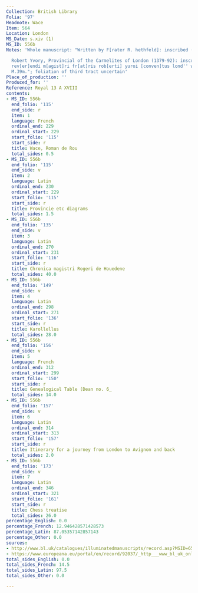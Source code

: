 ```yaml
---
Collection: British Library
Folia: '97'
Headnote: Wace
Item: 564
Location: London
MS_Date: s.xiv (1)
MS_ID: 556b
Notes: 'Whole manuscript: "Written by F[rater R. hethfeld]: inscribed (f. 211).

  Robert Yvory, Provincial of the Carmelites of London (1379-92): inscribed ''De Dono
  rev[er]endi m[agist]ri fr[at]ris rob[erti] yuroi [conven]tus lond'' with pressmark
  M.39m."; foliation of third tract uncertain'
Place_of_production: ''
Produced_for: ''
Reference: Royal 13 A XVIII
contents:
- MS_ID: 556b
  end_folio: '115'
  end_side: r
  item: 1
  language: French
  ordinal_end: 229
  ordinal_start: 229
  start_folio: '115'
  start_side: r
  title: Wace, Roman de Rou
  total_sides: 0.5
- MS_ID: 556b
  end_folio: '115'
  end_side: v
  item: 2
  language: Latin
  ordinal_end: 230
  ordinal_start: 229
  start_folio: '115'
  start_side: r
  title: Provincie etc diagrams
  total_sides: 1.5
- MS_ID: 556b
  end_folio: '135'
  end_side: v
  item: 3
  language: Latin
  ordinal_end: 270
  ordinal_start: 231
  start_folio: '116'
  start_side: r
  title: Chronica magistri Rogeri de Houedene
  total_sides: 40.0
- MS_ID: 556b
  end_folio: '149'
  end_side: v
  item: 4
  language: Latin
  ordinal_end: 298
  ordinal_start: 271
  start_folio: '136'
  start_side: r
  title: Karollellus
  total_sides: 28.0
- MS_ID: 556b
  end_folio: '156'
  end_side: v
  item: 5
  language: French
  ordinal_end: 312
  ordinal_start: 299
  start_folio: '150'
  start_side: r
  title: Genealogical Table (Dean no. 6_
  total_sides: 14.0
- MS_ID: 556b
  end_folio: '157'
  end_side: v
  item: 6
  language: Latin
  ordinal_end: 314
  ordinal_start: 313
  start_folio: '157'
  start_side: r
  title: Itinerary for a journey from London to Avignon and back
  total_sides: 2.0
- MS_ID: 556b
  end_folio: '173'
  end_side: v
  item: 7
  language: Latin
  ordinal_end: 346
  ordinal_start: 321
  start_folio: '161'
  start_side: r
  title: Chess treatise
  total_sides: 26.0
percentage_English: 0.0
percentage_French: 12.946428571428573
percentage_Latin: 87.05357142857143
percentage_Other: 0.0
sources:
- http://www.bl.uk/catalogues/illuminatedmanuscripts/record.asp?MSID=6547&CollID=16&NStart=130118
- https://www.europeana.eu/portal/en/record/92037/_http___www_bl_uk_onlinegallery_onlineex_illmanus_roymanucoll_d_zoomify77268_html.html
total_sides_English: 0.0
total_sides_French: 14.5
total_sides_Latin: 97.5
total_sides_Other: 0.0

---
```

